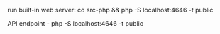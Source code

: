 run built-in web server: cd src-php && php -S localhost:4646 -t public

API endpoint - php -S localhost:4646 -t public